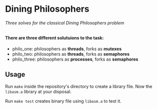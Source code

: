 # Dining Philosophers

###### _Three solves for the classical Dining Philosophers problem_

#### There are three different solutuions to the task:

- philo_one: philosophers as **threads**, forks as **mutexes**
- philo_two: philosophers as **threads**, forks as **semaphores**
- philo_three: philosophers as **processes**, forks as **semaphores**

## Usage

Run `make` inside the repository's directory to create a 
library file. Now the `libasm.a` library at your disposal.

Run `make test` creates binary file using `libasm.a` to test it.
